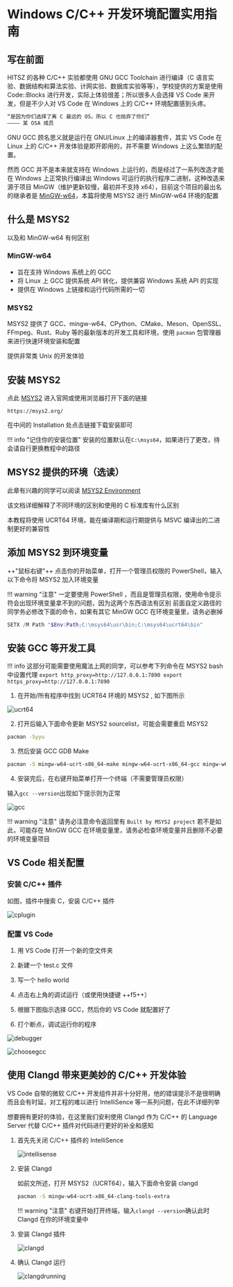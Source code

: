 # Windows C/C++ 开发环境配置实用指南

## 写在前面

HITSZ 的各种 C/C++ 实验都使用 GNU GCC Toolchain 进行编译（C 语言实验、数据结构和算法实验、计网实验、数据库实验等等），学校提供的方案是使用 Code::Blocks 进行开发，实际上体验很差；所以很多人会选择 VS Code 来开发，但是不少人对 VS Code 在 Windows 上的 C/C++ 环境配置感到头疼。

```txt
“是因为你们选择了离 C 最远的 OS，所以 C 也抛弃了你们”
———— 某 OSA 成员
```

GNU GCC 顾名思义就是运行在 GNU/Linux 上的编译器套件，其实 VS Code 在 Linux 上的 C/C++ 开发体验是即开即用的，并不需要 Windows 上这么繁琐的配置。

然而 GCC 并不是本来就支持在 Windows 上运行的，而是经过了一系列改造才能在 Windows 上正常执行编译出 Windows 可运行的执行程序二进制，这种改造来源于项目 MinGW（维护更新较慢，最初并不支持 x64），目前这个项目的最出名的继承者是 [MinGW-w64](https://www.mingw-w64.org/)，本篇将使用 MSYS2 进行 MinGW-w64 环境的配置

## 什么是 MSYS2

以及和 MinGW-w64 有何区别

### MinGW-w64 

 - 旨在支持 Windows 系统上的 GCC
 - 将 Linux 上 GCC 提供系统 API 转化，提供兼容 Windows 系统 API 的实现
 - 提供在 Windows 上链接和运行代码所需的一切

### MSYS2

MSYS2 提供了 GCC、mingw-w64、CPython、CMake、Meson、OpenSSL、FFmpeg、Rust、Ruby 等的最新版本的开发工具和环境，使用 `pacman` 包管理器来进行快速环境安装和配置

提供非常类 Unix 的开发体验

## 安装 MSYS2

点此 [MSYS2](https://msys2.org/) 进入官网或使用浏览器打开下面的链接

```
https://msys2.org/
```

在中间的 Installation 处点击链接下载安装即可


!!! info "记住你的安装位置"
    安装的位置默认在`C:\msys64`，如果进行了更改，待会请自行更换教程中的路径

## MSYS2 提供的环境（选读）

此章有兴趣的同学可以阅读 [MSYS2 Environment](https://www.msys2.org/docs/environments/)

该文档详细解释了不同环境的区别和使用的 C 标准库有什么区别

本教程将使用 UCRT64 环境，能在编译期和运行期提供与 MSVC 编译出的二进制更好的兼容性

## 添加 MSYS2 到环境变量

++"鼠标右键"++ 点击你的开始菜单，打开一个管理员权限的 PowerShell，输入以下命令将 MSYS2 加入环境变量


!!! warning "注意"
    一定要使用 PowerShell ，而且是管理员权限，使用命令提示符会出现环境变量拿不到的问题，因为这两个东西语法有区别
    前面自定义路径的同学务必修改下面的命令，如果有其它 MinGW GCC 在环境变量里，请务必删掉

```powershell
SETX /M Path "$Env:Path;C:\msys64\usr\bin;C:\msys64\ucrt64\bin"
```

## 安装 GCC 等开发工具

!!! info
    这部分可能需要使用魔法上网的同学，可以参考下列命令在 MSYS2 bash 中设置代理
    ```
        export http_proxy=http://127.0.0.1:7890
        export https_proxy=http://127.0.0.1:7890
    ```

1. 在开始/所有程序中找到 UCRT64 环境的 MSYS2 , 如下图所示

![ucrt64](https://gitee.com/villard/wiki-images/raw/master/vscode-mingw/msys2ucrt64.webp)

2. 打开后输入下面命令更新 MSYS2 sourcelist，可能会需要重启 MSYS2

```bash
pacman -Syyu
```

3. 然后安装 GCC GDB Make

```bash
pacman -S mingw-w64-ucrt-x86_64-make mingw-w64-ucrt-x86_64-gcc mingw-w64-ucrt-x86_64-gdb
```

4. 安装完后，在右键开始菜单打开一个终端（不需要管理员权限）

输入`gcc --version`出现如下提示则为正常

![gcc](https://gitee.com/villard/wiki-images/raw/master/vscode-mingw/gccversion.webp)

!!! warning "注意"
    请务必注意命令返回里有 `Built by MSYS2 project`
    若不是如此，可能存在 MinGW GCC 在环境变量里，请务必检查环境变量并且删除不必要的环境变量项目

## VS Code 相关配置

### 安装 C/C++ 插件

如图，插件中搜索 C，安装 C/C++ 插件

![cplugin](https://gitee.com/villard/wiki-images/raw/master/vscode-mingw/cplugin.webp)

### 配置 VS Code

1. 用 VS Code 打开一个新的空文件夹

2. 新建一个 test.c 文件

3. 写一个 hello world

4. 点击右上角的调试运行（或使用快捷键 ++f5++）

5. 根据下图指示选择 GCC，然后你的 VS Code 就配置好了

6. 打个断点，调试运行你的程序


![debugger](https://gitee.com/villard/wiki-images/raw/master/vscode-mingw/debugger.webp)



![choosegcc](https://gitee.com/villard/wiki-images/raw/master/vscode-mingw/choosegcc.webp)

## 使用 Clangd 带来更美妙的 C/C++ 开发体验

VS Code 自带的微软 C/C++ 开发组件并非十分好用，他的错误提示不是很明确而且会有时延，对工程的难以进行 IntelliSence 等一系列问题，在此不详细列举

想要拥有更好的体验，在这里我们安利使用 Clangd 作为 C/C++ 的 Language Server 代替 C/C++ 插件对代码进行更好的补全和感知

1. 首先先关闭 C/C++ 插件的 IntelliSence

    ![intellisense](https://gitee.com/villard/wiki-images/raw/master/vscode-mingw/intellisense.webp)

2. 安装 Clangd 

    如前文所述，打开 MSYS2（UCRT64），输入下面命令安装 clangd
    
    ```bash
    pacman -S mingw-w64-ucrt-x86_64-clang-tools-extra
    ```

    !!! warning "注意"
        右键开始打开终端，输入`clangd --version`确认此时 Clangd 在你的环境变量中

3. 安装 Clangd 插件

    ![clangd](https://gitee.com/villard/wiki-images/raw/master/vscode-mingw/clangd.webp)

4. 确认 Clangd 运行

    ![clangdrunning](https://gitee.com/villard/wiki-images/raw/master/vscode-mingw/clangdrunning.webp)